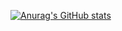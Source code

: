 [![Anurag's GitHub stats](https://github-readme-stats.vercel.app/api?username=LYEmerald)](https://github.com/anuraghazra/github-readme-stats)
